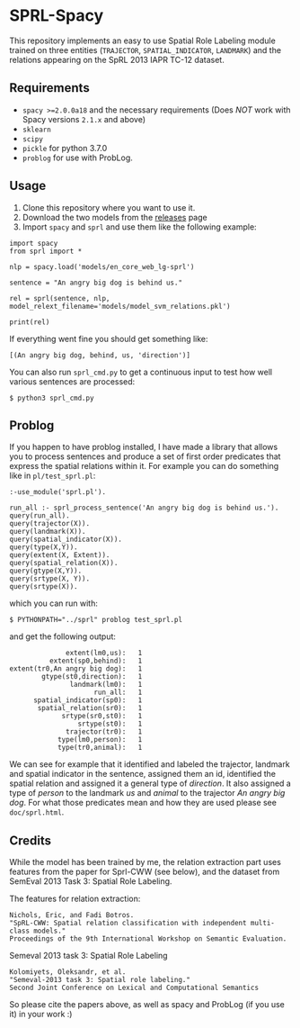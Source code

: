 # SPRL-Spacy

This repository implements an easy to use Spatial Role Labeling module trained on
three entities (`TRAJECTOR`, `SPATIAL_INDICATOR`, `LANDMARK`) and the relations appearing
on the SpRL 2013 IAPR TC-12 dataset. 

## Requirements

- `spacy >=2.0.0a18` and the necessary requirements (Does *NOT* work with Spacy versions `2.1.x` and above)
- `sklearn`
- `scipy`
- `pickle` for python 3.7.0
- `problog` for use with ProbLog.

## Usage

1. Clone this repository where you want to use it. 
2. Download the two models from the [releases](https://github.com/mmxgn/sprl-spacy/releases) page
3. Import `spacy` and `sprl` and use them like the following example:


```
import spacy
from sprl import *

nlp = spacy.load('models/en_core_web_lg-sprl')

sentence = "An angry big dog is behind us."

rel = sprl(sentence, nlp, model_relext_filename='models/model_svm_relations.pkl')

print(rel)
```

If everything went fine you should get something like:

```
[(An angry big dog, behind, us, 'direction')]
```

You can also run `sprl_cmd.py` to get a continuous input to test how well various
sentences are processed:

```
$ python3 sprl_cmd.py
```

## Problog

<!-- If you happen to have problog installed, you can see `example.pl` on how to use it from -->
<!-- within problog. **Note:** If you want to use it from within problog you need to append the `sprl` directory to `PYTHONPATH`, e.g: -->

<!-- ``` -->
<!-- $ PYTHONPATH="../sprl" problog example.pl -->
<!-- ``` -->

If you happen to have problog installed, I have made a library that allows you to process sentences and produce a set of first order predicates that express the spatial relations within it. For example you can do something like in `pl/test_sprl.pl`:

```
:-use_module('sprl.pl').

run_all :- sprl_process_sentence('An angry big dog is behind us.').
query(run_all).
query(trajector(X)).
query(landmark(X)).
query(spatial_indicator(X)).
query(type(X,Y)).
query(extent(X, Extent)).
query(spatial_relation(X)).
query(gtype(X,Y)).
query(srtype(X, Y)).
query(srtype(X)).

```

which you can run with:

```
$ PYTHONPATH="../sprl" problog test_sprl.pl
```

and get the following output:

```
              extent(lm0,us):	1
          extent(sp0,behind):	1
extent(tr0,An angry big dog):	1
        gtype(st0,direction):	1
               landmark(lm0):	1
                     run_all:	1
      spatial_indicator(sp0):	1
       spatial_relation(sr0):	1
             srtype(sr0,st0):	1
                 srtype(st0):	1
              trajector(tr0):	1
            type(lm0,person):	1
            type(tr0,animal):	1
```

We can see for example that it identified and labeled the trajector, landmark and spatial indicator in the sentence, assigned them an id, identified the spatial relation and assigned it a general type of *direction*. It also assigned a type of *person* to the landmark *us* and *animal* to the trajector *An angry big dog*. For what those predicates mean and how they are used please see `doc/sprl.html`.

## Credits

While the model has been trained by me, the relation extraction part uses features from
the paper for Sprl-CWW (see below), and the dataset from SemEval 2013 Task 3: Spatial Role Labeling.

The features for relation extraction:

```
Nichols, Eric, and Fadi Botros. 
"SpRL-CWW: Spatial relation classification with independent multi-class models." 
Proceedings of the 9th International Workshop on Semantic Evaluation.
```

Semeval 2013 task 3: Spatial Role Labeling

```
Kolomiyets, Oleksandr, et al. 
"Semeval-2013 task 3: Spatial role labeling." 
Second Joint Conference on Lexical and Computational Semantics
```

So please cite the papers above, as well as spacy and ProbLog (if you use it) in your work :)


